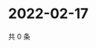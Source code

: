 # 2022-02-17

共 0 条

<!-- BEGIN WEIBO -->
<!-- 最后更新时间 Thu Feb 17 2022 17:08:46 GMT+0800 (China Standard Time) -->

<!-- END WEIBO -->
